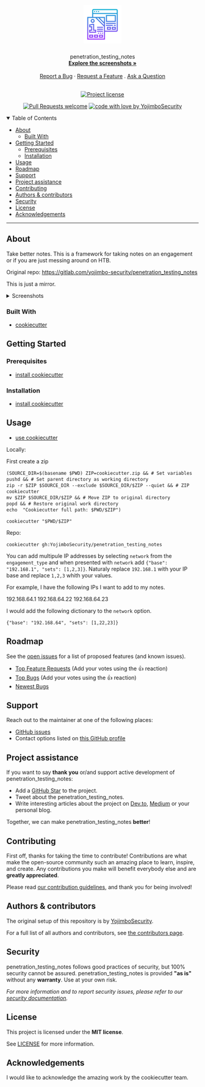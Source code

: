 <h1 align="center">
  <a href="https://github.com/YojimboSecurity/penetration-testing-notes">
    <!-- Please provide path to your logo here -->
    <img src="docs/images/logo.svg" alt="Logo" width="100" height="100">
  </a>
</h1>

<div align="center">
  penetration_testing_notes
  <br />
  <a href="#about"><strong>Explore the screenshots »</strong></a>
  <br />
  <br />
  <a href="https://github.com/YojimboSecurity/penetration-testing-notes/issues/new?assignees=&labels=bug&template=01_BUG_REPORT.md&title=bug%3A+">Report a Bug</a>
  ·
  <a href="https://github.com/YojimboSecurity/penetration-testing-notes/issues/new?assignees=&labels=enhancement&template=02_FEATURE_REQUEST.md&title=feat%3A+">Request a Feature</a>
  .
  <a href="https://github.com/YojimboSecurity/penetration-testing-notes/issues/new?assignees=&labels=question&template=04_SUPPORT_QUESTION.md&title=support%3A+">Ask a Question</a>
</div>

<div align="center">
<br />

[![Project license](https://img.shields.io/github/license/YojimboSecurity/penetration-testing-notes.svg?style=flat-square)](LICENSE)

[![Pull Requests welcome](https://img.shields.io/badge/PRs-welcome-ff69b4.svg?style=flat-square)](https://github.com/YojimboSecurity/penetration-testing-notes/issues?q=is%3Aissue+is%3Aopen+label%3A%22help+wanted%22)
[![code with love by YojimboSecurity](https://img.shields.io/badge/%3C%2F%3E%20with%20%E2%99%A5%20by-YojimboSecurity-ff1414.svg?style=flat-square)](https://github.com/YojimboSecurity)

</div>

<details open="open">
<summary>Table of Contents</summary>

- [About](#about)
  - [Built With](#built-with)
- [Getting Started](#getting-started)
  - [Prerequisites](#prerequisites)
  - [Installation](#installation)
- [Usage](#usage)
- [Roadmap](#roadmap)
- [Support](#support)
- [Project assistance](#project-assistance)
- [Contributing](#contributing)
- [Authors & contributors](#authors--contributors)
- [Security](#security)
- [License](#license)
- [Acknowledgements](#acknowledgements)

</details>

---

## About

Take better notes.
This is a framework for taking notes on an engagement or if you are just messing
around on HTB.

Original repo: <https://gitlab.com/yojimbo-security/penetration_testing_notes>

This is just a mirror.

<details>
<summary>Screenshots</summary>
<br>


|                               Home Page                               |                               Login Page                               |
| :-------------------------------------------------------------------: | :--------------------------------------------------------------------: |
| <img src="docs/images/screenshot.png" title="Home Page" width="100%"> | <img src="docs/images/screenshot.png" title="Login Page" width="100%"> |

</details>

### Built With

- [cookiecutter](https://github.com/cookiecutter/cookiecutter)

## Getting Started

### Prerequisites

- [install cookiecutter](https://cookiecutter.readthedocs.io/en/stable/installation.html)

### Installation

- [install cookiecutter](https://cookiecutter.readthedocs.io/en/stable/installation.html)

## Usage

- [use cookiecutter](https://cookiecutter.readthedocs.io/en/stable/usage.html)

Locally:

First create a zip

```
(SOURCE_DIR=$(basename $PWD) ZIP=cookiecutter.zip && # Set variables
pushd && # Set parent directory as working directory
zip -r $ZIP $SOURCE_DIR --exclude $SOURCE_DIR/$ZIP --quiet && # ZIP cookiecutter
mv $ZIP $SOURCE_DIR/$ZIP && # Move ZIP to original directory
popd && # Restore original work directory
echo  "Cookiecutter full path: $PWD/$ZIP")
```

```
cookiecutter "$PWD/$ZIP"
```

Repo:

```
cookiecutter gh:YojimboSecurity/penetration_testing_notes
```

You can add multipule IP addresses by selecting `network` from the `engagement_type`
and when presented with `network` add `{"base": "192.168.1", "sets": [1,2,3]}`.
Naturaly replace `192.168.1` with your IP base and replace `1,2,3` whith your
values.

For example, I have the following IPs I want to add to my notes.

192.168.64.1
192.168.64.22
192.168.64.23

I would add the following dictionary to the `network` option.

```
{"base": "192.168.64", "sets": [1,22,23]}
```

## Roadmap

See the [open issues](https://github.com/YojimboSecurity/penetration-testing-notes/issues) for a list of proposed features (and known issues).

- [Top Feature Requests](https://github.com/YojimboSecurity/penetration-testing-notes/issues?q=label%3Aenhancement+is%3Aopen+sort%3Areactions-%2B1-desc) (Add your votes using the 👍 reaction)
- [Top Bugs](https://github.com/YojimboSecurity/penetration-testing-notes/issues?q=is%3Aissue+is%3Aopen+label%3Abug+sort%3Areactions-%2B1-desc) (Add your votes using the 👍 reaction)
- [Newest Bugs](https://github.com/YojimboSecurity/penetration-testing-notes/issues?q=is%3Aopen+is%3Aissue+label%3Abug)

## Support

Reach out to the maintainer at one of the following places:

- [GitHub issues](https://github.com/YojimboSecurity/penetration-testing-notes/issues/new?assignees=&labels=question&template=04_SUPPORT_QUESTION.md&title=support%3A+)
- Contact options listed on [this GitHub profile](https://github.com/YojimboSecurity)

## Project assistance

If you want to say **thank you** or/and support active development of penetration_testing_notes:

- Add a [GitHub Star](https://github.com/YojimboSecurity/penetration-testing-notes) to the project.
- Tweet about the penetration_testing_notes.
- Write interesting articles about the project on [Dev.to](https://dev.to/), [Medium](https://medium.com/) or your personal blog.

Together, we can make penetration_testing_notes **better**!

## Contributing

First off, thanks for taking the time to contribute! Contributions are what make the open-source community such an amazing place to learn, inspire, and create. Any contributions you make will benefit everybody else and are **greatly appreciated**.

Please read [our contribution guidelines](docs/CONTRIBUTING.md), and thank you for being involved!

## Authors & contributors

The original setup of this repository is by [YojimboSecurity](https://github.com/YojimboSecurity).

For a full list of all authors and contributors, see [the contributors page](https://github.com/YojimboSecurity/penetration-testing-notes/contributors).

## Security

penetration_testing_notes follows good practices of security, but 100% security cannot be assured.
penetration_testing_notes is provided **"as is"** without any **warranty**. Use at your own risk.

_For more information and to report security issues, please refer to our [security documentation](docs/SECURITY.md)._

## License

This project is licensed under the **MIT license**.

See [LICENSE](LICENSE) for more information.

## Acknowledgements

I would like to acknowledge the amazing work by the cookiecutter team.
